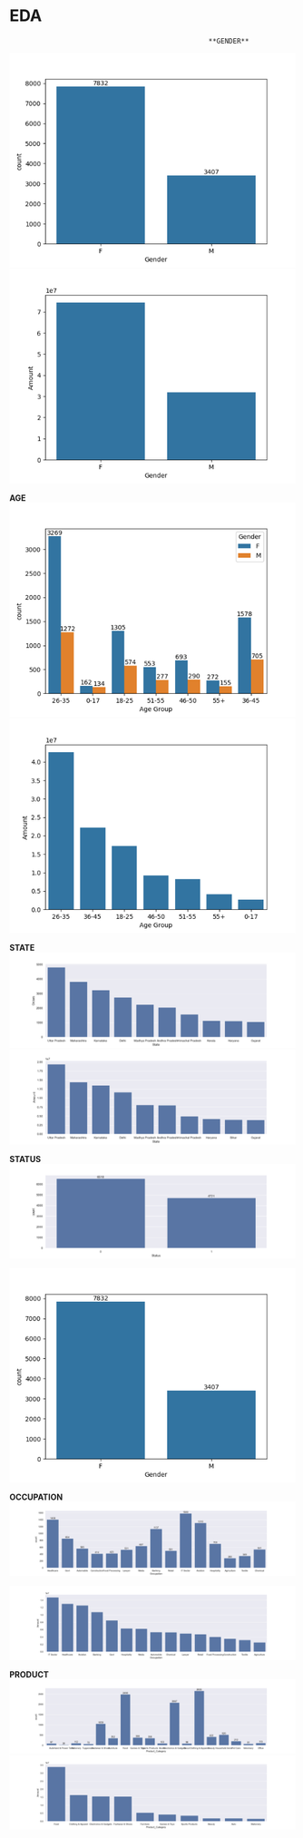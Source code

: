 # EDA

                                                     **GENDER**
  ![Gender](/Outputs/gender_1.png)
  ![Gender](/Outputs/gender_2.png)

**AGE**
  ![Gender](/Outputs/age_1.png)
  ![Gender](/Outputs/age_2.png)

**STATE**
  ![Gender](/Outputs/state_1.png)
  ![Gender](/Outputs/state_2.png)

**STATUS**
  ![Gender](/Outputs/status_1.png)

  ![Gender](/Outputs/status_2.png)

**OCCUPATION**
  ![Gender](/Outputs/occupation_1.png)

  ![Gender](/Outputs/occupation_2.png)

**PRODUCT**
 ![Gender](/Outputs/product_1.png)
 ![Gender](/Outputs/product_2.png)
